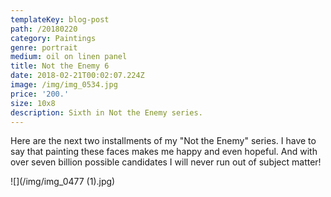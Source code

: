 ```yaml
---
templateKey: blog-post
path: /20180220
category: Paintings
genre: portrait
medium: oil on linen panel
title: Not the Enemy 6
date: 2018-02-21T00:02:07.224Z
image: /img/img_0534.jpg
price: '200.'
size: 10x8
description: Sixth in Not the Enemy series.
---
```

Here are the next two installments of my "Not the Enemy" series.  I have to say that painting these faces makes me happy and even hopeful.  And with over seven billion possible candidates I will never run out of subject matter!



![](/img/img_0477 (1).jpg)
